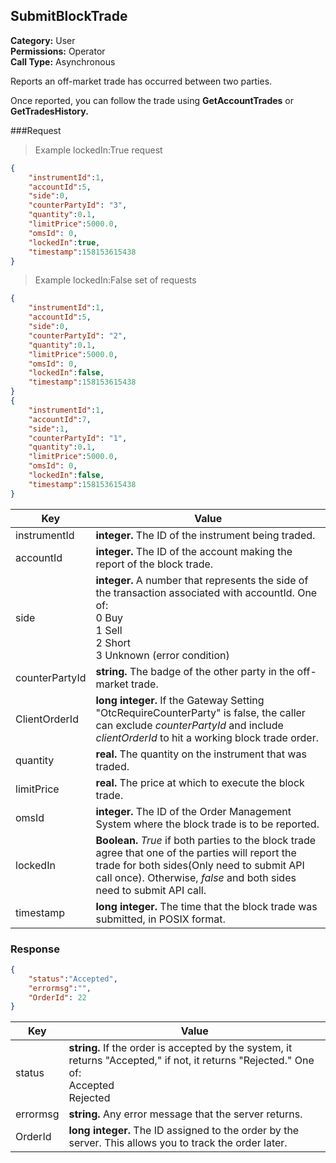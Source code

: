## SubmitBlockTrade

**Category:** User<br />
**Permissions:** Operator<br />
**Call Type:** Asynchronous

Reports an off-market trade has occurred between two parties.

Once reported, you can follow the trade using **GetAccountTrades** or **GetTradesHistory.**

###Request

> Example lockedIn:True request

```json
{
    "instrumentId":1,
    "accountId":5,
    "side":0,
    "counterPartyId": "3",
    "quantity":0.1,
    "limitPrice":5000.0,
    "omsId": 0,
    "lockedIn":true,
    "timestamp":158153615438   
}
```

> Example lockedIn:False set of requests

```json
{
    "instrumentId":1,
    "accountId":5,
    "side":0,
    "counterPartyId": "2",
    "quantity":0.1,
    "limitPrice":5000.0,
    "omsId": 0,
    "lockedIn":false,
    "timestamp":158153615438
}
{
    "instrumentId":1,
    "accountId":7,
    "side":1,
    "counterPartyId": "1",
    "quantity":0.1,
    "limitPrice":5000.0,
    "omsId": 0,
    "lockedIn":false,
    "timestamp":158153615438
}
```

| Key            | Value                                                        |
| -------------- | ------------------------------------------------------------ |
| instrumentId   | **integer.** The ID of the instrument being traded.          |
| accountId      | **integer.** The ID of the account making the report of the block trade. |
| side           | **integer.** A number that represents the side of the transaction associated with accountId. One of:<br />0 Buy<br />1 Sell<br />2 Short<br />3 Unknown (error condition) |
| counterPartyId | **string.** The badge of the other party in the off-market trade. |
| ClientOrderId  | **long integer.** If the Gateway Setting "OtcRequireCounterParty" is false, the caller can exclude *counterPartyId* and include *clientOrderId* to hit a working block trade order. |
| quantity       | **real.** The quantity on the instrument that was traded.    |
| limitPrice     | **real.** The price at which to execute the block trade.     |
| omsId          | **integer.** The ID of the Order Management System where the block trade is to be reported. |
| lockedIn       | **Boolean.** *True* if both parties to the block trade agree that one of the parties will report the trade for both sides(Only need to submit API call once). Otherwise, *false* and both sides need to submit API call. |
| timestamp      | **long integer.** The time that the block trade was submitted, in POSIX format.          |

### Response

```json
{
    "status":"Accepted",
    "errormsg":"",
    "OrderId": 22
}
```

| Key      | Value                                                        |
| -------- | ------------------------------------------------------------ |
| status   | **string.** If the order is accepted by the system, it returns "Accepted," if not, it returns "Rejected." One of:<br />Accepted<br />Rejected |
| errormsg | **string.** Any error message that the server returns.       |
| OrderId  | **long integer.** The ID assigned to the order by the server. This allows you to track the order later. |


